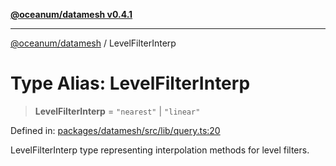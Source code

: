 [**@oceanum/datamesh v0.4.1**](../README.md)

***

[@oceanum/datamesh](../README.md) / LevelFilterInterp

# Type Alias: LevelFilterInterp

> **LevelFilterInterp** = `"nearest"` \| `"linear"`

Defined in: [packages/datamesh/src/lib/query.ts:20](https://github.com/oceanum-io/oceanum-js/blob/6ea95bc75340e32d4166044b1046d4453dd46745/packages/datamesh/src/lib/query.ts#L20)

LevelFilterInterp type representing interpolation methods for level filters.
